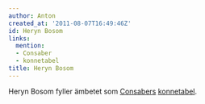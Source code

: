 ```yaml
---
author: Anton
created_at: '2011-08-07T16:49:46Z'
id: Heryn Bosom
links:
  mention:
  - Consaber
  - konnetabel
title: Heryn Bosom
---
```


Heryn Bosom fyller ämbetet som [Consabers][] [konnetabel].

  [Consabers]: Consaber
  [konnetabel]: konnetabel
